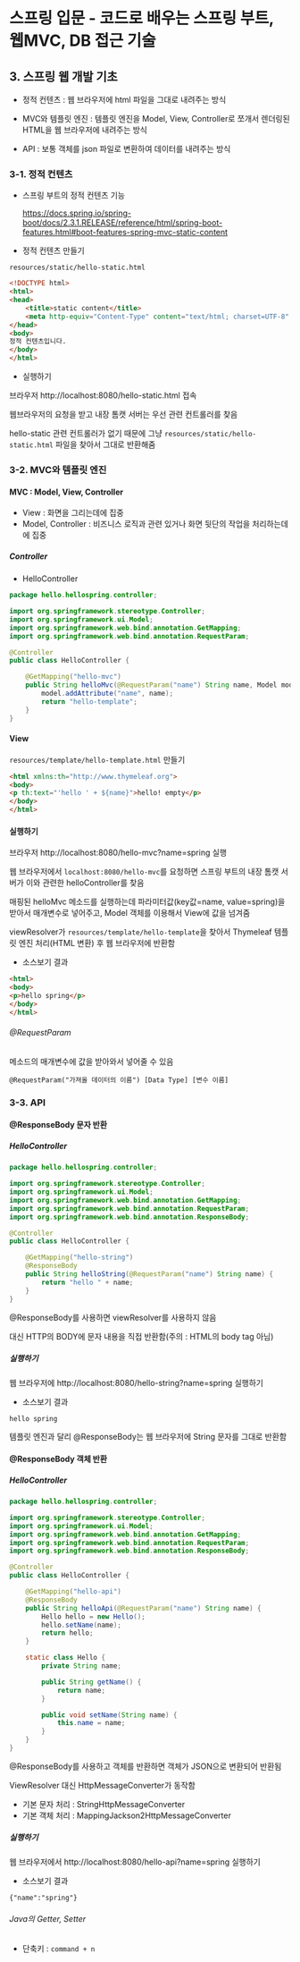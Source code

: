 # 스프링 입문 - 코드로 배우는 스프링 부트, 웹MVC, DB 접근 기술



## 3. 스프링 웹 개발 기초

- 정적 컨텐츠 : 웹 브라우저에 html 파일을 그대로 내려주는 방식  

- MVC와 템플릿 엔진 : 템플릿 엔진을 Model, View, Controller로 쪼개서 렌더링된 HTML을 웹 브라우저에 내려주는 방식  

- API : 보통 객체를 json 파일로 변환하여 데이터를 내려주는 방식  



### 3-1. 정적 컨텐츠

- 스프링 부트의 정적 컨텐츠 기능

  https://docs.spring.io/spring-boot/docs/2.3.1.RELEASE/reference/html/spring-boot-features.html#boot-features-spring-mvc-static-content



- 정적 컨텐츠 만들기

`resources/static/hello-static.html`

```html
<!DOCTYPE html>
<html>
<head>
    <title>static content</title>
    <meta http-equiv="Content-Type" content="text/html; charset=UTF-8" />
</head>
<body>
정적 컨텐츠입니다.
</body>
</html>
```



- 실행하기

브라우저 http://localhost:8080/hello-static.html 접속

웹브라우저의 요청을 받고 내장 톰캣 서버는 우선 관련 컨트롤러를 찾음  

hello-static 관련 컨트롤러가 없기 때문에 그냥 `resources/static/hello-static.html` 파일을 찾아서 그대로 반환해줌  



### 3-2. MVC와 템플릿 엔진



#### MVC : Model, View, Controller

- View : 화면을 그리는데에 집중  
- Model, Controller : 비즈니스 로직과 관련 있거나 화면 뒷단의 작업을 처리하는데에 집중  



##### Controller

- HelloController

```java
package hello.hellospring.controller;

import org.springframework.stereotype.Controller;
import org.springframework.ui.Model;
import org.springframework.web.bind.annotation.GetMapping;
import org.springframework.web.bind.annotation.RequestParam;

@Controller
public class HelloController {

    @GetMapping("hello-mvc")
    public String helloMvc(@RequestParam("name") String name, Model model) {
        model.addAttribute("name", name);
        return "hello-template";
    }
}
```



#### View

`resources/template/hello-template.html` 만들기

```html
<html xmlns:th="http://www.thymeleaf.org">
<body>
<p th:text="'hello ' + ${name}">hello! empty</p>
</body>
</html>
```



#### 실행하기

브라우저 http://localhost:8080/hello-mvc?name=spring 실행

웹 브라우저에서 `localhost:8080/hello-mvc`를 요청하면 스프링 부트의 내장 톰캣 서버가 이와 관련한 helloController를 찾음  

매핑된 helloMvc 메소드를 실행하는데 파라미터값(key값=name, value=spring)을 받아서 매개변수로 넣어주고, Model 객체를 이용해서 View에 값을 넘겨줌     

viewResolver가 `resources/template/hello-template`을 찾아서 Thymeleaf 템플릿 엔진 처리(HTML 변환) 후 웹 브라우저에 반환함  



- 소스보기 결과

```html
<html>
<body>
<p>hello spring</p>
</body>
</html>
```



###### @RequestParam

메소드의 매개변수에 값을 받아와서 넣어줄 수 있음

`@RequestParam("가져올 데이터의 이름") [Data Type] [변수 이름]`



### 3-3. API



#### @ResponseBody 문자 반환



##### HelloController

```java
package hello.hellospring.controller;

import org.springframework.stereotype.Controller;
import org.springframework.ui.Model;
import org.springframework.web.bind.annotation.GetMapping;
import org.springframework.web.bind.annotation.RequestParam;
import org.springframework.web.bind.annotation.ResponseBody;

@Controller
public class HelloController {

    @GetMapping("hello-string")
    @ResponseBody
    public String helloString(@RequestParam("name") String name) {
        return "hello " + name;
    }
}
```

@ResponseBody를 사용하면 viewResolver를 사용하지 않음  

대신 HTTP의 BODY에 문자 내용을 직접 반환함(주의 : HTML의 body tag 아님)  



##### 실행하기

웹 브라우저에 http://localhost:8080/hello-string?name=spring 실행하기  



- 소스보기 결과

```html
hello spring
```

템플릿 엔진과 달리 @ResponseBody는 웹 브라우저에 String 문자를 그대로 반환함  



#### @ResponseBody 객체 반환

##### HelloController

```java
package hello.hellospring.controller;

import org.springframework.stereotype.Controller;
import org.springframework.ui.Model;
import org.springframework.web.bind.annotation.GetMapping;
import org.springframework.web.bind.annotation.RequestParam;
import org.springframework.web.bind.annotation.ResponseBody;

@Controller
public class HelloController {

    @GetMapping("hello-api")
    @ResponseBody
    public String helloApi(@RequestParam("name") String name) {
        Hello hello = new Hello();
        hello.setName(name);
        return hello;
    }

    static class Hello {
        private String name;

        public String getName() {
            return name;
        }

        public void setName(String name) {
            this.name = name;
        }
    }
}
```

@ResponseBody를 사용하고 객체를 반환하면 객체가 JSON으로 변환되어 반환됨  

ViewResolver 대신 HttpMessageConverter가 동작함  

- 기본 문자 처리 : StringHttpMessageConverter
- 기본 객체 처리 : MappingJackson2HttpMessageConverter



##### 실행하기

웹 브라우저에서 http://localhost:8080/hello-api?name=spring 실행하기  



- 소스보기 결과

```html
{"name":"spring"}
```



###### Java의 Getter, Setter

- 단축키 : `command + n`





